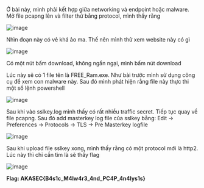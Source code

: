Ở bài này, mình phải kết hợp giữa networking và endpoint hoặc malware. Mở file pcapng lên và filter thử bằng protocol, mình thấy rằng

![image](https://github.com/anhshidou/akasecctf-2024/assets/120787381/c6f48acc-a512-4c6f-9a8d-c5f5cdd5c2b9)

Nhìn đoạn này có vẻ khá ảo ma. Thế nên mình thử xem website này có gì

![image](https://github.com/anhshidou/akasecctf-2024/assets/120787381/ea5f7bf9-15ef-4158-a84a-a48fb1721b02)

Có một nút bấm download, không ngần ngại, mình bấm nút download

Lúc này sẽ có 1 file tên là FREE_Ram.exe. Như bài trước mình sử dụng công cụ để xem con malware này. Sau đó mình phát hiện rằng file này thực thi một số lệnh powershell

![image](https://github.com/anhshidou/akasecctf-2024/assets/120787381/0f4ffcc9-efd6-4d60-abc8-dc8504006b9b)

Sau khi vào sslkey.log mình thấy có rất nhiều traffic secret. Tiếp tục quay về file pcapng. Sau đó add masterkey log file của sslkey bằng: Edit -> Preferences -> Protocols -> TLS -> Pre Masterkey logfile

![image](https://github.com/anhshidou/akasecctf-2024/assets/120787381/0c57e260-adcf-4af5-9131-a3f561c749c5)

Sau khi upload file sslkey xong, mình thấy rằng có một protocol mới là http2. Lúc này thì chỉ cần tìm là sẽ thấy flag

![image](https://github.com/anhshidou/akasecctf-2024/assets/120787381/ae6f2aff-c849-4037-ba54-130b34740763)

**Flag: AKASEC{B4s1c_M4lw4r3_4nd_PC4P_4n4lys1s}**
